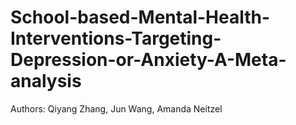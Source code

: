 # School-based-Mental-Health-Interventions-Targeting-Depression-or-Anxiety-A-Meta-analysis

Authors: Qiyang Zhang, Jun Wang, Amanda Neitzel
